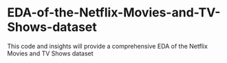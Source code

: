 # EDA-of-the-Netflix-Movies-and-TV-Shows-dataset
This code and insights will provide a comprehensive EDA of the Netflix Movies and TV Shows dataset
